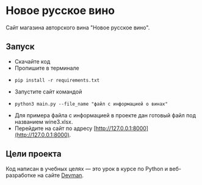 # Новое русское вино

Сайт магазина авторского вина "Новое русское вино".

## Запуск

- Скачайте код
- Пропишите в терминале 
- ```
  pip install -r requirements.txt
- Запустите сайт командой 
- ```
  python3 main.py --file_name "файл с информацией о винах"
- Для примера файла с информацией в проекте дан готовый файл под названием wine3.xlsx.
- Перейдите на сайт по адресу [http://127.0.0.1:8000](http://127.0.0.1:8000).

## Цели проекта

Код написан в учебных целях — это урок в курсе по Python и веб-разработке на сайте [Devman](https://dvmn.org).

